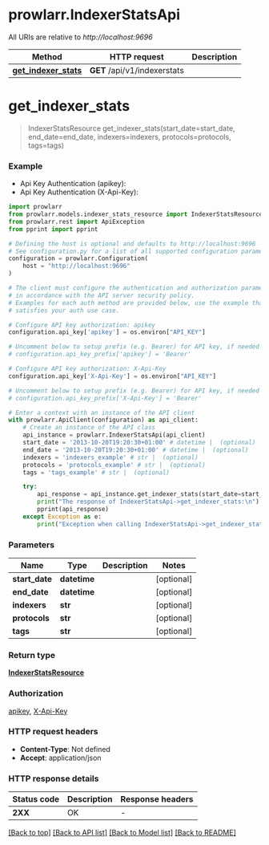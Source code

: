 # prowlarr.IndexerStatsApi

All URIs are relative to *http://localhost:9696*

Method | HTTP request | Description
------------- | ------------- | -------------
[**get_indexer_stats**](IndexerStatsApi.md#get_indexer_stats) | **GET** /api/v1/indexerstats | 


# **get_indexer_stats**
> IndexerStatsResource get_indexer_stats(start_date=start_date, end_date=end_date, indexers=indexers, protocols=protocols, tags=tags)



### Example

* Api Key Authentication (apikey):
* Api Key Authentication (X-Api-Key):

```python
import prowlarr
from prowlarr.models.indexer_stats_resource import IndexerStatsResource
from prowlarr.rest import ApiException
from pprint import pprint

# Defining the host is optional and defaults to http://localhost:9696
# See configuration.py for a list of all supported configuration parameters.
configuration = prowlarr.Configuration(
    host = "http://localhost:9696"
)

# The client must configure the authentication and authorization parameters
# in accordance with the API server security policy.
# Examples for each auth method are provided below, use the example that
# satisfies your auth use case.

# Configure API key authorization: apikey
configuration.api_key['apikey'] = os.environ["API_KEY"]

# Uncomment below to setup prefix (e.g. Bearer) for API key, if needed
# configuration.api_key_prefix['apikey'] = 'Bearer'

# Configure API key authorization: X-Api-Key
configuration.api_key['X-Api-Key'] = os.environ["API_KEY"]

# Uncomment below to setup prefix (e.g. Bearer) for API key, if needed
# configuration.api_key_prefix['X-Api-Key'] = 'Bearer'

# Enter a context with an instance of the API client
with prowlarr.ApiClient(configuration) as api_client:
    # Create an instance of the API class
    api_instance = prowlarr.IndexerStatsApi(api_client)
    start_date = '2013-10-20T19:20:30+01:00' # datetime |  (optional)
    end_date = '2013-10-20T19:20:30+01:00' # datetime |  (optional)
    indexers = 'indexers_example' # str |  (optional)
    protocols = 'protocols_example' # str |  (optional)
    tags = 'tags_example' # str |  (optional)

    try:
        api_response = api_instance.get_indexer_stats(start_date=start_date, end_date=end_date, indexers=indexers, protocols=protocols, tags=tags)
        print("The response of IndexerStatsApi->get_indexer_stats:\n")
        pprint(api_response)
    except Exception as e:
        print("Exception when calling IndexerStatsApi->get_indexer_stats: %s\n" % e)
```



### Parameters


Name | Type | Description  | Notes
------------- | ------------- | ------------- | -------------
 **start_date** | **datetime**|  | [optional] 
 **end_date** | **datetime**|  | [optional] 
 **indexers** | **str**|  | [optional] 
 **protocols** | **str**|  | [optional] 
 **tags** | **str**|  | [optional] 

### Return type

[**IndexerStatsResource**](IndexerStatsResource.md)

### Authorization

[apikey](../README.md#apikey), [X-Api-Key](../README.md#X-Api-Key)

### HTTP request headers

 - **Content-Type**: Not defined
 - **Accept**: application/json

### HTTP response details

| Status code | Description | Response headers |
|-------------|-------------|------------------|
**2XX** | OK |  -  |

[[Back to top]](#) [[Back to API list]](../README.md#documentation-for-api-endpoints) [[Back to Model list]](../README.md#documentation-for-models) [[Back to README]](../README.md)

